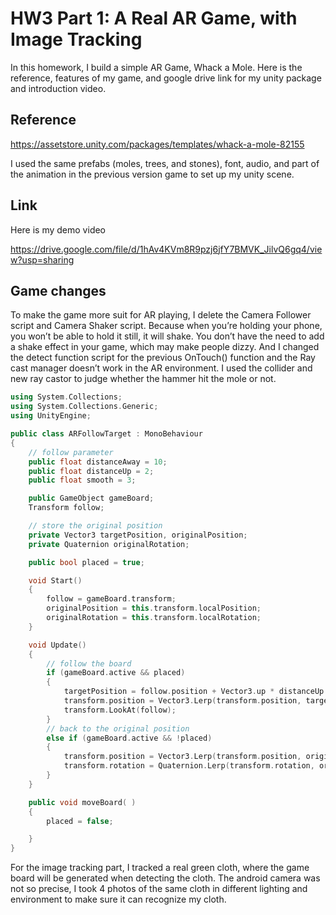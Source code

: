 # HW3 Part 1: A Real AR Game, with Image Tracking

In this homework, I build a simple AR Game, Whack a Mole. Here is the reference, features of my game, and google drive link for my unity package and introduction video.  

## Reference

https://assetstore.unity.com/packages/templates/whack-a-mole-82155

I used the same prefabs (moles, trees, and stones), font, audio, and part of the animation in the previous version game to set up my unity scene. 

## Link

Here is my demo video

https://drive.google.com/file/d/1hAv4KVm8R9pzj6jfY7BMVK_JilvQ6gq4/view?usp=sharing

## Game changes

To make the game more suit for AR playing, I delete the Camera Follower script and Camera Shaker script. Because when you’re holding your phone, you won’t be able to hold it still, it will shake. You don’t have the need to add a shake effect in your game, which may make people dizzy. And I changed the detect function script for the previous OnTouch() function 
and the Ray cast manager doesn’t work in the AR environment. I used the collider and new ray castor to judge whether the hammer hit the mole or not. 

```C++
using System.Collections;
using System.Collections.Generic;
using UnityEngine;

public class ARFollowTarget : MonoBehaviour
{
    // follow parameter 
    public float distanceAway = 10;           
    public float distanceUp = 2;             
    public float smooth = 3; 

    public GameObject gameBoard;
    Transform follow;

    // store the original position
    private Vector3 targetPosition, originalPosition;
    private Quaternion originalRotation;

    public bool placed = true;

    void Start()
    {
        follow = gameBoard.transform;
        originalPosition = this.transform.localPosition;
        originalRotation = this.transform.localRotation;
    }

    void Update()
    {
        // follow the board
        if (gameBoard.active && placed)
        {
            targetPosition = follow.position + Vector3.up * distanceUp - follow.forward * distanceAway;
            transform.position = Vector3.Lerp(transform.position, targetPosition, Time.deltaTime * smooth);
            transform.LookAt(follow);
        }      
        // back to the original position
        else if (gameBoard.active && !placed)
        {
            transform.position = Vector3.Lerp(transform.position, originalPosition, Time.deltaTime * smooth);
            transform.rotation = Quaternion.Lerp(transform.rotation, originalRotation, Time.deltaTime * smooth);
        }
    }

    public void moveBoard( )
    {
        placed = false;

    }
}

```


For the image tracking part, I tracked a real green cloth, where the game board will be generated when detecting the cloth. The android camera was not so precise, I took 4 photos of the same cloth in different lighting and environment to make sure it can recognize my cloth. 
